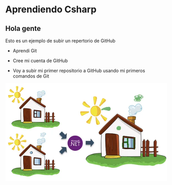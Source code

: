# Aprendiendo Csharp

## Hola gente

Esto es un ejemplo de subir un repertorio de GitHub

+ Aprendi Git
- Cree mi cuenta de GitHub
* Voy a subir mi primer repositorio a GitHub usando mi primeros comandos de Git

![imagen de C#](image.png)